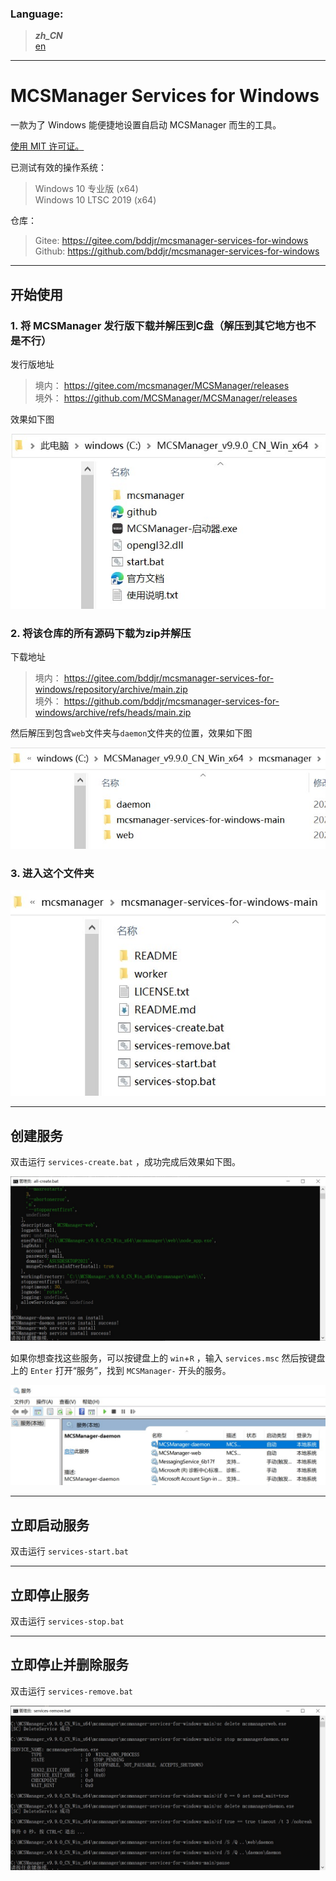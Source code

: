 ### Language:  
> ***zh_CN***  
> [en](README/en.md)  

***
# MCSManager Services for Windows
一款为了 Windows 能便捷地设置自启动 MCSManager 而生的工具。  

[使用 MIT 许可证。](https://mit-license.org/)  

已测试有效的操作系统：  
> Windows 10 专业版 (x64)  
> Windows 10 LTSC 2019 (x64)  

仓库：  
> Gitee: <https://gitee.com/bddjr/mcsmanager-services-for-windows>  
> Github: <https://github.com/bddjr/mcsmanager-services-for-windows>  
***
## 开始使用
### 1. 将 MCSManager 发行版下载并解压到C盘（解压到其它地方也不是不行）  

发行版地址  
> 境内： <https://gitee.com/mcsmanager/MCSManager/releases>  
> 境外： <https://github.com/MCSManager/MCSManager/releases>  

效果如下图  

![1](README/1.jpg)  

### 2. 将该仓库的所有源码下载为zip并解压  

下载地址  
> 境内： <https://gitee.com/bddjr/mcsmanager-services-for-windows/repository/archive/main.zip>  
> 境外： <https://github.com/bddjr/mcsmanager-services-for-windows/archive/refs/heads/main.zip>  

然后解压到包含`web`文件夹与`daemon`文件夹的位置，效果如下图  

![2](README/2.jpg)  

### 3. 进入这个文件夹
![3](README/3.jpg)  

***
## 创建服务
双击运行 `services-create.bat` ，成功完成后效果如下图。  

![create](README/create.jpg)  

如果你想查找这些服务，可以按键盘上的 `win`+`R` ，输入 `services.msc` 然后按键盘上的 `Enter` 打开“服务”，找到 `MCSManager-` 开头的服务。  

![create-2](README/create-2.jpg)  

***
## 立即启动服务
双击运行 `services-start.bat`  

***
## 立即停止服务
双击运行 `services-stop.bat`  

***
## 立即停止并删除服务
双击运行 `services-remove.bat`  

![remove](README/remove.jpg)
